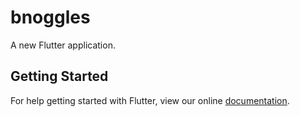 # bnoggles

A new Flutter application.

## Getting Started

For help getting started with Flutter, view our online
[documentation](https://flutter.io/).
